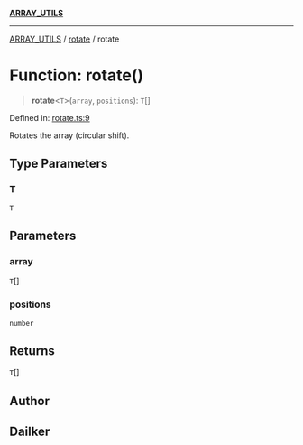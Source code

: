 [**ARRAY_UTILS**](../../README.md)

***

[ARRAY_UTILS](../../README.md) / [rotate](../README.md) / rotate

# Function: rotate()

> **rotate**\<`T`\>(`array`, `positions`): `T`[]

Defined in: [rotate.ts:9](https://github.com/dailker/everyutil/blob/9ec04d41a381dab61073bf86e9abc70eaf55066d/src/array/rotate.ts#L9)

Rotates the array (circular shift).

## Type Parameters

### T

`T`

## Parameters

### array

`T`[]

### positions

`number`

## Returns

`T`[]

## Author

## Dailker
